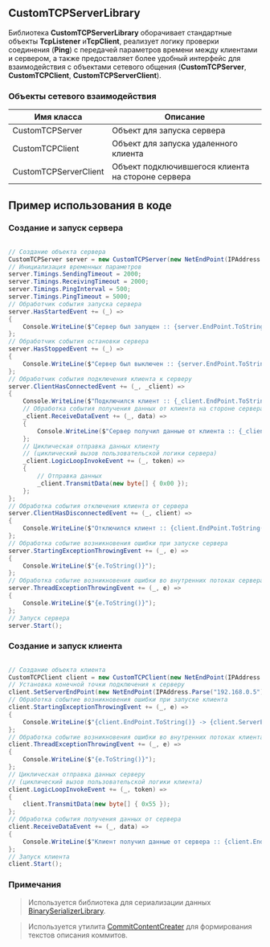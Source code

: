 ## CustomTCPServerLibrary
Библиотека **CustomTCPServerLibrary** оборачивает стандартные объекты **TcpListener** и**TcpClient**, реализует логику проверки соединения (**Ping**) с передачей параметров времени между клиентами и сервером, а также предоставляет более удобный интерфейс для взаимодействия с объектами сетевого общения (**CustomTCPServer**, **CustomTCPClient**, **CustomTCPServerClient**).

### Объекты сетевого взаимодействия

|Имя класса|Описание|
|----------|--------|
|CustomTCPServer|Объект для запуска сервера|
|CustomTCPClient|Объект для запуска удаленного клиента|
|CustomTCPServerClient|Объект подключившегося клиента на стороне сервера|

## Пример использования в коде

### Создание и запуск сервера

```C#

// Создание объекта сервера
CustomTCPServer server = new CustomTCPServer(new NetEndPoint(IPAddress.Parse("192.168.0.5"), 8080));
// Инициализация временных параметров
server.Timings.SendingTimeout = 2000;
server.Timings.ReceivingTimeout = 2000;
server.Timings.PingInterval = 500;
server.Timings.PingTimeout = 5000;
// Обработчик события запуска сервера
server.HasStartedEvent += (_) =>
{
    Console.WriteLine($"Сервер был запущен :: {server.EndPoint.ToString()}");
};
// Обработчик события остановки сервера
server.HasStoppedEvent += (_) =>
{
    Console.WriteLine($"Сервер был выключен :: {server.EndPoint.ToString()}");
};
// Обработчик события подключения клиента к серверу
server.ClientHasConnectedEvent += (_, _client) =>
{
    Console.WriteLine($"Подключился клиент :: {_client.EndPoint.ToString()}");
    // Обработка события получения данных от клиента на стороне сервера
    _client.ReceiveDataEvent += (_, data) =>
    {
        Console.WriteLine($"Сервер получил данные от клиента :: {_client.EndPoint.ToString()} :: {string.Join(" ", data.Select(b => b.ToString("X2")))}");
    };
    // Циклическая отправка данных клиенту
    // (циклический вызов пользовательской логики сервера)
    _client.LogicLoopInvokeEvent += (_, token) =>
    {
        // Отправка данных
        _client.TransmitData(new byte[] { 0x00 });
    };
};
// Обработка события отключения клиента от сервера
server.ClientHasDisconnectedEvent += (_, client) =>
{
    Console.WriteLine($"Отключился клиент :: {client.EndPoint.ToString()}");
};
// Обработка событие возникновения ошибки при запуске сервера
server.StartingExceptionThrowingEvent += (_, e) =>
{
    Console.WriteLine($"{e.ToString()}");
};
// Обработка событие возникновения ошибки во внутренних потоках сервера
server.ThreadExceptionThrowingEvent += (_, e) =>
{
    Console.WriteLine($"{e.ToString()}");
};
// Запуск сервера
server.Start();

```
### Создание и запуск клиента

```C#

// Создание объекта клиента
CustomTCPClient client = new CustomTCPClient(new NetEndPoint(IPAddress.Parse("192.168.0.4"), 8080));
// Установка конечной точки подключения к серверу
client.SetServerEndPoint(new NetEndPoint(IPAddress.Parse("192.168.0.5"), 8080));
// Обработка событие возникновения ошибки при запуске клиента
client.StartingExceptionThrowingEvent += (_, e) =>
{
    Console.WriteLine($"{client.EndPoint.ToString()} -> {client.ServerEndpoint.ToString()}\r\n{e.ToString()}");
};
// Обработка событие возникновения ошибки во внутренних потоках клиента
client.ThreadExceptionThrowingEvent += (_, e) =>
{
    Console.WriteLine($"{e.ToString()}");
};
// Циклическая отправка данных серверу
// (циклический вызов пользовательской логики клиента)
client.LogicLoopInvokeEvent += (_, token) =>
{
    client.TransmitData(new byte[] { 0x55 });
};
// Обработка события получения данных от сервера
client.ReceiveDataEvent += (_, data) =>
{
    Console.WriteLine($"Клиент получил данные от сервера :: {client.EndPoint.ToString()} :: {string.Join(" ", data.Select(b => b.ToString("X2")))}");
};
// Запуск клиента
client.Start();

```

### Примечания

> Используется библиотека для сериализации данных [BinarySerializerLibrary](https://github.com/DemiEljer/BinarySerializerLibrary).

> Используется утилита [CommitContentCreater](https://github.com/DemiEljer/CommitContentCreater) для формирования текстов описания коммитов.
